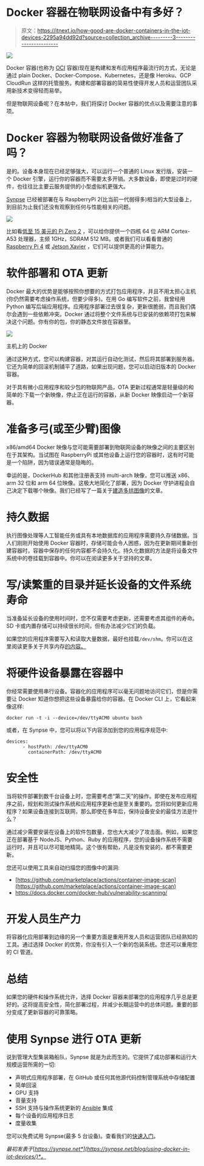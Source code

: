 # Docker 容器在物联网设备中有多好？

> 原文：<https://itnext.io/how-good-are-docker-containers-in-the-iot-devices-2295a94dd92d?source=collection_archive---------3----------------------->

![](img/52428ec2f302319e18e99c03d9fee640.png)

Docker 容器(也称为 [OCI](https://opencontainers.org/) 容器)现在是构建和发布应用程序最流行的方式，无论是通过 plain Docker、Docker-Compose、Kubernetes，还是像 Heroku、GCP CloudRun 这样的托管服务。构建和部署容器的简易性使得开发人员和运营团队采用新技术变得轻而易举。

但是物联网设备呢？在本帖中，我们将探讨 Docker 容器的优点以及需要注意的事项。

# Docker 容器为物联网设备做好准备了吗？

是的。设备本身现在已经足够强大，可以运行一个普通的 Linux 发行版，安装一个 Docker 引擎，运行你的容器而不需要太多开销。大多数设备，即使是过时的硬件，也往往比主要云服务提供的小型虚拟机更强大。

[Synpse](https://synpse.net/) 已经被部署在与 RaspberryPi 2(比当前一代弱得多)相当的大型设备上，到目前为止我们还没有观察到任何与性能相关的问题。

![](img/c44e1e51a30ee4b465a78bcebe981998.png)

比如看[低至 15 美元的 Pi Zero 2](https://www.raspberrypi.com/products/raspberry-pi-zero-2-w/) ，可以给你提供一个四核 64 位 ARM Cortex-A53 处理器，主频 1GHz，SDRAM 512 MB。或者我们可以看看普通的 [Raspberry Pi 4](https://www.raspberrypi.com/products/raspberry-pi-4-model-b/) 或 [Jetson Xavier](https://developer.nvidia.com/embedded/jetson-agx-xavier-developer-kit) ，它们可以提供更高的计算能力。

# 软件部署和 OTA 更新

Docker 最大的优势是能够按照你想要的方式打包应用程序，并且不用太担心主机(你仍然需要考虑操作系统，但要少得多)。在用 Go 编写软件之前，我曾经用 Python 编写后端应用程序。应用程序部署过去很复杂，更新很脆弱，而且我们偶尔会遇到一些依赖冲突。Docker 通过将整个文件系统与已安装的依赖项打包来解决这个问题。你有你的包，你的静态文件放在容器里。

![](img/2d09d4fc819da20e11bc065026730708.png)

主机上的 Docker

通过这种方式，您可以构建容器，对其运行自动化测试，然后将其部署到服务器。它还为简单的回滚机制铺平了道路，如果出现问题，您可以启动旧版本的 Docker 容器。

对于具有微小应用程序和较少包的物联网产品，OTA 更新过程通常是轻量级的和简单的:下载一个新映像，停止正在运行的容器，从新 Docker 映像启动一个新容器。

# 准备多弓(或至少臂)图像

x86/amd64 Docker 映像与您可能需要部署到物联网设备的映像之间的主要区别在于其架构。当试图在 RaspberryPi 或其他设备上运行您的容器时，这有时可能是一个陷阱，因为错误通常是隐晦的。

幸运的是，DockerHub 和其他注册表支持 multi-arch 映像，您可以推送 x86、arm 32 位和 arm 64 位映像。这极大地简化了部署，因为 Docker 守护进程会自己决定下载哪个映像。我们已经写了一篇关于[建造多拱图像](https://synpse.net/blog/images/multiarch-images/)的文章。

# 持久数据

执行图像处理等人工智能任务或具有本地数据库的应用程序需要持久存储数据。当人们刚刚开始使用 Docker 容器时，存储可能会令人困惑，因为在更新期间重新创建容器时，容器中保存的任何内容都不会持久化。持久化数据的方法是将设备文件系统中的卷挂载到容器中。你可以在阅读更多关于坚持的文章。

# 写/读繁重的目录并延长设备的文件系统寿命

当准备延长设备的使用时间时，您不仅需要考虑更新，还需要考虑其组件的寿命。SD 卡或内置存储可以持续很长时间，但有办法减少它们的负载。

如果您的应用程序需要写入和读取大量数据，最好也挂载`/dev/shm`。你可以在这里阅读更多关于共享内存[的内容。](https://en.wikipedia.org/wiki/Shared_memory)

# 将硬件设备暴露在容器中

你经常需要使用串行设备。容器化的应用程序可以毫无问题地访问它们，但是你需要让 Docker 知道你想把这些设备暴露给你的容器。在 Docker CLI 上，它看起来像这样:

```
docker run -t -i --device=/dev/ttyACM0 ubuntu bash
```

或者，在 Synpse 中，您可以将以下内容添加到您的应用程序规范中:

```
devices:
      - hostPath: /dev/ttyACM0
        containerPath: /dev/ttyACM0
```

# 安全性

当将软件部署到数千台设备上时，您需要考虑“第二天”的操作。即使在发布应用程序之前，规划和测试操作系统和应用程序更新也是至关重要的。您将如何更新应用程序？如果设备连接到互联网，那么即使在多年后，保持设备安全的最佳方法是什么？

通过减少需要安装在设备上的软件包数量，您也大大减少了攻击面。例如，如果您正在部署基于 NodeJS、Python、Ruby 的应用程序，您的设备操作系统不需要运行时，并且可以尽可能地精简。这个很有帮助，凡是没有安装的，都不需要更新。

您还可以使用工具来自动扫描您的图像中的漏洞:

*   [https://github.com/marketplace/actions/container-image-scan](https://github.com/marketplace/actions/container-image-scan)
*   https://docs.docker.com/docker-hub/vulnerability-scanning/

# 开发人员生产力

将容器化应用部署到边缘的另一个重要方面是重用开发人员和运营团队已经熟知的工具。通过选择 Docker 的优势，你没有引入一个新的包装系统。您还可以重用您的 CI 管道。

# 总结

如果您的硬件和操作系统允许，选择 Docker 容器来部署您的应用程序几乎总是更好的。这将提高安全性，简化部署过程，并减少长期运营中的总体问题。重要的部分变成了更新容器的可靠策略。

# 使用 Synpse 进行 OTA 更新

说到管理大型集装箱船队，Synpse 就是为此而生的。它提供了成功部署和运行大规模运营所需的一切:

*   声明式应用程序部署，在 GitHub 或任何其他源代码控制管理系统中存储配置
*   简单回滚
*   GPU 支持
*   音量支持
*   SSH 支持与操作系统更新的 [Ansible](https://www.ansible.com/) 集成
*   每个设备的应用程序日志
*   度量收集

您可以免费试用 Synpse(最多 5 台设备)。查看我们的[快速入门](https://docs.synpse.net/start-here/quick-start-web-user)。

*最初发表于*[*https://synpse.net*](https://synpse.net/blog/using-docker-in-iot-devices/)*。*